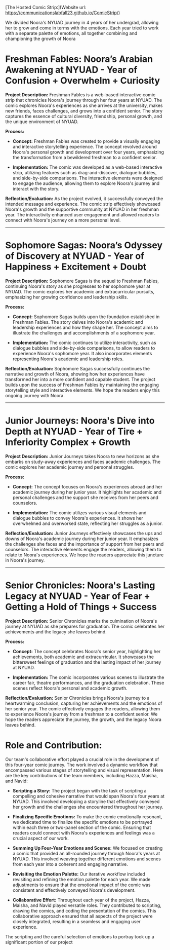 


[The Hosted Comic Strip:](Website url: https://communicationslabfall23.github.io/ComicStrip/)







We divided Noora's NYUAD journey in 4 years of her undergrad, allowing her to grow and come in terms with the emotions. Each year tried to work with a separate palette of emotions, all together combining and championing the growth of Noora

# Freshman Fables: Noora’s Arabian Awakening at NYUAD - Year of Confusion + Overwhelm + Curiosity

**Project Description:**
Freshman Fables is a web-based interactive comic strip that chronicles Noora's journey through her four years at NYUAD. The comic explores Noora's experiences as she arrives at the university, makes new friends, faces challenges, and grows into a confident senior. The story captures the essence of cultural diversity, friendship, personal growth, and the unique environment of NYUAD.

**Process:**
- **Concept:** Freshman Fables was created to provide a visually engaging and interactive storytelling experience. The concept revolved around Noora's personal growth and development over four years, emphasizing the transformation from a bewildered freshman to a confident senior.
  
- **Implementation:** The comic was developed as a web-based interactive strip, utilizing features such as drag-and-discover, dialogue bubbles, and side-by-side comparisons. The interactive elements were designed to engage the audience, allowing them to explore Noora's journey and interact with the story.

**Reflection/Evaluation:**
As the project evolved, it successfully conveyed the intended message and experience. The comic strip effectively showcased Noora's growth and the supportive community at NYUAD in her freshman year. The interactivity enhanced user engagement and allowed readers to connect with Noora's journey on a more personal level.

---

# Sophomore Sagas: Noora’s Odyssey of Discovery at NYUAD  - Year of Happiness + Excitement + Doubt

**Project Description:**
Sophomore Sagas is the sequel to Freshman Fables, continuing Noora's story as she progresses to her sophomore year at NYUAD. The comic explores her academic and extracurricular pursuits, emphasizing her growing confidence and leadership skills.

**Process:**
- **Concept:** Sophomore Sagas builds upon the foundation established in Freshman Fables. The story delves into Noora's academic and leadership experiences and how they shape her. The concept aims to illustrate the challenges and accomplishments of a sophomore year.

- **Implementation:** The comic continues to utilize interactivity, such as dialogue bubbles and side-by-side comparisons, to allow readers to experience Noora's sophomore year. It also incorporates elements representing Noora's academic and leadership roles.

**Reflection/Evaluation:**
Sophomore Sagas successfully continues the narrative and growth of Noora, showing how her experiences have transformed her into a more confident and capable student. The project builds upon the success of Freshman Fables by maintaining the engaging storytelling style and interactive elements. We hope the readers enjoy this ongoing journey with Noora.

---

# Junior Journeys: Noora's Dive into Depth at NYUAD - Year of Tire + Inferiority Complex + Growth

**Project Description:**
Junior Journeys takes Noora to new horizons as she embarks on study-away experiences and faces academic challenges. The comic explores her academic journey and personal struggles.

**Process:**
- **Concept:** The concept focuses on Noora's experiences abroad and her academic journey during her junior year. It highlights her academic and personal challenges and the support she receives from her peers and counselors.

- **Implementation:** The comic utilizes various visual elements and dialogue bubbles to convey Noora's experiences. It shows her overwhelmed and overworked state, reflecting her struggles as a junior.

**Reflection/Evaluation:**
Junior Journeys effectively showcases the ups and downs of Noora's academic journey during her junior year. It emphasizes the challenges she faces and the importance of support from her peers and counselors. The interactive elements engage the readers, allowing them to relate to Noora's experiences. We hope the readers appreciate this juncture in Noora's journey.

---

# Senior Chronicles: Noora's Lasting Legacy at NYUAD - Year of Fear + Getting a Hold of Things + Success

**Project Description:**
Senior Chronicles marks the culmination of Noora's journey at NYUAD as she prepares for graduation. The comic celebrates her achievements and the legacy she leaves behind.

**Process:**
- **Concept:** The concept celebrates Noora's senior year, highlighting her achievements, both academic and extracurricular. It showcases the bittersweet feelings of graduation and the lasting impact of her journey at NYUAD.

- **Implementation:** The comic incorporates various scenes to illustrate the career fair, theatre performances, and the graduation celebration. These scenes reflect Noora's personal and academic growth.

**Reflection/Evaluation:**
Senior Chronicles brings Noora's journey to a heartwarming conclusion, capturing her achievements and the emotions of her senior year. The comic effectively engages the readers, allowing them to experience Noora's journey from a freshman to a confident senior. We hope the readers appreciate the journey, the growth, and the legacy Noora leaves behind.


# Role and Contribution:
Our team's collaborative effort played a crucial role in the development of this four-year comic journey. The work involved a dynamic workflow that encompassed various stages of storytelling and visual representation. Here are the key contributions of the team members, including Hazza, Maisha, and Navid:

- **Scripting a Story:** The project began with the task of scripting a compelling and cohesive narrative that would span Noora's four years at NYUAD. This involved developing a storyline that effectively conveyed her growth and the challenges she encountered throughout her journey.

- **Finalizing Specific Emotions:** To make the comic emotionally resonant, we dedicated time to finalize the specific emotions to be portrayed within each three or two-panel section of the comic. Ensuring that readers could connect with Noora's experiences and feelings was a crucial aspect of our work.

- **Summing Up Four-Year Emotions and Scenes:** We focused on creating a comic that provided an all-rounded journey through Noora's years at NYUAD. This involved weaving together different emotions and scenes from each year into a coherent and engaging narrative.

- **Revisiting the Emotion Palette:** Our iterative workflow included revisiting and refining the emotion palette for each year. We made adjustments to ensure that the emotional impact of the comic was consistent and effectively conveyed Noora's development.

- **Collaborative Effort:** Throughout each year of the project, Hazza, Maisha, and Navid played versatile roles. They contributed to scripting, drawing the comics, and coding the presentation of the comics. This collaborative approach ensured that all aspects of the project were closely integrated, resulting in a seamless and engaging user experience.

The scripting and the careful selection of emotions to portray took up a significant portion of our project

